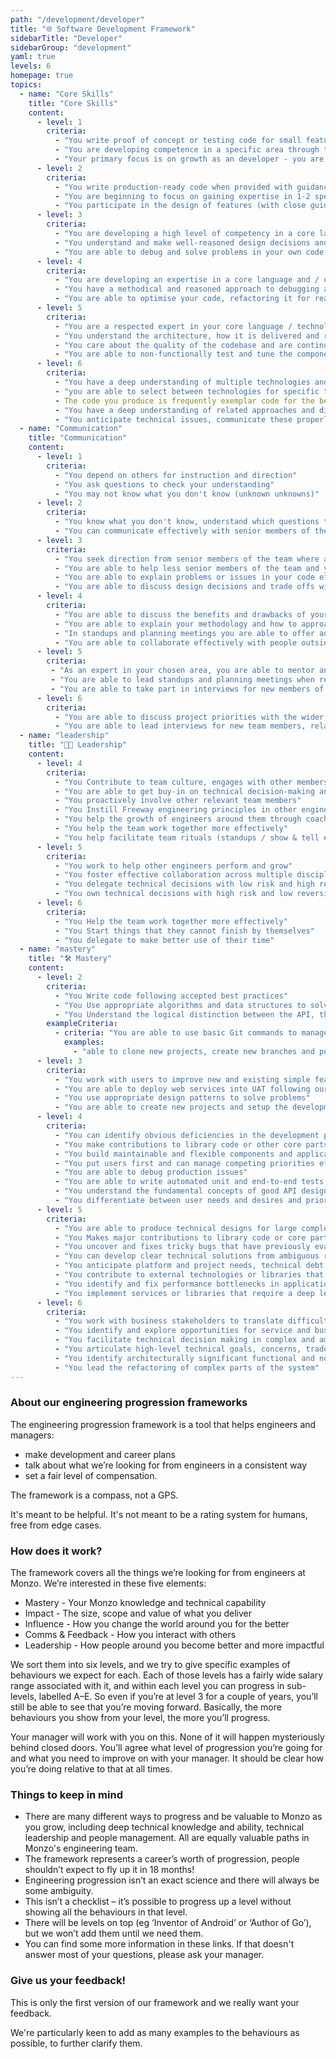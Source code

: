 ```yaml
---
path: "/development/developer"
title: "🌐 Software Development Framework"
sidebarTitle: "Developer"
sidebarGroup: "development"
yaml: true
levels: 6
homepage: true
topics:
  - name: "Core Skills"
    title: "Core Skills"
    content:
      - level: 1
        criteria:
          - "You write proof of concept or testing code for small features when provided with guidance, direction and support"
          - "You are developing competence in a specific area through training, development and experience."
          - "Your primary focus is on growth as an developer - you are constantly learning how to learn."
      - level: 2
        criteria:
          - "You write production-ready code when provided with guidance on the best approach."
          - "You are beginning to focus on gaining expertise in 1-2 specific areas."
          - "You participate in the design of features (with close guidance)."        
      - level: 3
        criteria:
          - "You are developing a high level of competency in a core language and / or technology"
          - "You understand and make well-reasoned design decisions and trade-offs in your solution area."
          - "You are able to debug and solve problems in your own code or others code, with support or guidance from colleagues."   
      - level: 4
        criteria:
          - "You are developing an expertise in a core language and / or technology, and gaining awareness of others."
          - "You have a methodical and reasoned approach to debugging and problem solving."
          - "You are able to optimise your code, refactoring it for readability and performance"
      - level: 5
        criteria:
          - "You are a respected expert in your core language / technology and are sought for your opinion and guidance."
          - "You understand the architecture, how it is delivered and run in production, and the impact your changes may have on it."   
          - "You care about the quality of the codebase and are continually looking for ways to improve it, as well as the experience of working with it."
          - "You are able to non-functionally test and tune the components for which you are responsible (e.g. in areas of performance, security, accessibility, etc.)"
      - level: 6
        criteria:
          - "You have a deep understanding of multiple technologies and frameworks"
          - "you are able to select between technologies for specific tasks or solutions"
          - The code you produce is frequently exemplar code for the benefit of others."
          - "You have a deep understanding of related approaches and disciplines such as Agile, DevOps, and Software / Solution Architecture."
          - "You anticipate technical issues, communicate these properly to the relevant stakeholders, and make architectural / design decisions to avoid / resolve them."
  - name: "Communication"
    title: "Communication"
    content:
      - level: 1
        criteria:
          - "You depend on others for instruction and direction"
          - "You ask questions to check your understanding"
          - "You may not know what you don't know (unknown unknowns)"
      - level: 2
        criteria:
          - "You know what you don't know, understand which questions to ask"
          - "You can communicate effectively with senior members of the team in your area"
      - level: 3
        criteria:
          - "You seek direction from senior members of the team where appropriate"
          - "You are able to help less senior members of the team and your peers with specific questions in your areas of competence" 
          - "You are able to explain problems or issues in your code effectively to others when debugging"
          - "You are able to discuss design decisions and trade offs with other members of the team"        
      - level: 4
        criteria:
          - "You are able to discuss the benefits and drawbacks of your core technology and how it compares to others"
          - "You are able to explain your methodology and how to approach specific problems to less senior members of the team"
          - "In standups and planning meetings you are able to offer advice and information to other members of the team"
          - "You are able to collaborate effectively with people outside the team and the wider business"
      - level: 5
        criteria:
         - "As an expert in your chosen area, you are able to mentor and inform more junior members of the team in this area"
         - "You are able to lead standups and planning meetings when required"
         - "You are able to take part in interviews for new members of the team, asking technical questions as required"      
      - level: 6
        criteria:
          - "You are able to discuss project priorities with the wider business and the board of directors, with a view to their commercial application"  
          - "You are able to lead interviews for new team members, relating their experience to the needs of the team"
  - name: "leadership"
    title: "👩‍💼 Leadership"
    content:    
      - level: 4
        criteria:
          - "You Contribute to team culture, engages with other members of the team"
          - "You are able to get buy-in on technical decision-making and proposed designs"
          - "You proactively involve other relevant team members"          
          - "You Instill Freeway engineering principles in other engineers"
          - "You help the growth of engineers around them through coaching and mentoring"
          - "You help the team work together more effectively"
          - "You help facilitate team rituals (standups / show & tell etc)"
      - level: 5
        criteria:
          - "You work to help other engineers perform and grow"
          - "You foster effective collaboration across multiple disciplines (backend, mobile, data, design, web)"
          - "You delegate technical decisions with low risk and high reversibility"
          - "You own technical decisions with high risk and low reversibility"
      - level: 6
        criteria:
          - "You Help the team work together more effectively"
          - "You Start things that they cannot finish by themselves"
          - "You delegate to make better use of their time"
  - name: "mastery"
    title: "🛠️ Mastery"
    content:      
      - level: 2
        criteria:
          - "You Write code following accepted best practices"
          - "You Use appropriate algorithms and data structures to solve problems"
          - "You Understand the logical distinction between the API, the frontend and the backend"
        exampleCriteria:
          - criteria: "You are able to use basic Git commands to manage workflow effectively"
            examples:
              - "able to clone new projects, create new branches and pull requests from those branches"
      - level: 3
        criteria:
          - "You work with users to improve new and existing simple features iteratively"
          - "You are able to deploy web services into UAT following our deployment guidelines"
          - "You use appropriate design patterns to solve problems"
          - "You are able to create new projects and setup the development environment for them"         
      - level: 4
        criteria:
          - "You can identify obvious deficiencies in the development processes and support activities to improve them"
          - "You make contributions to library code or other core parts of larger applications"          
          - "You build maintainable and flexible components and applications"
          - "You put users first and can manage competing priorities effectively"
          - "You are able to debug production issues"
          - "You are able to write automated unit and end-to-end tests following accepted best practices"
          - "You understand the fundamental concepts of good API design and are able to apply them to our APIs"  
          - "You differentiate between user needs and desires and prioritises accordingly"    
      - level: 5
        criteria:
          - "You are able to produce technical designs for large complex projects"
          - "You Makes major contributions to library code or core parts of the application"
          - "You uncover and fixes tricky bugs that have previously evaded detection"
          - "You can develop clear technical solutions from ambiguous requirements"
          - "You anticipate platform and project needs, technical debt and common issues intuitively"          
          - "You contribute to external technologies or libraries that we depend on"
          - "You identify and fix performance bottlenecks in applications"   
          - "You implement services or libraries that require a deep level of domain knowledge"
      - level: 6
        criteria:
          - "You work with business stakeholders to translate difficult business problems into technical designs, ensuring that the organisation derives maximum value from technology"
          - "You identify and explore opportunities for service and business improvement"
          - "You facilitate technical decision making in complex and ambiguous situations"
          - "You articulate high-level technical goals, concerns, trade-offs, and decisions to the rest of the company effectively"
          - "You identify architecturally significant functional and non-functional requirements, identifies conflicts among them, and defines possible trade-offs scenarios"         
          - "You lead the refactoring of complex parts of the system"
---
```

### About our engineering progression frameworks
The engineering progression framework is a tool that helps engineers and managers:
- make development and career plans
- talk about what we’re looking for from engineers in a consistent way
- set a fair level of compensation.

The framework is a compass, not a GPS.

It's meant to be helpful. It's not meant to be a rating system for humans, free from edge cases.

### How does it work?
The framework covers all the things we’re looking for from engineers at Monzo. We’re interested in these five elements:
- Mastery - Your Monzo knowledge and technical capability
- Impact - The size, scope and value of what you deliver
- Influence - How you change the world around you for the better
- Comms & Feedback - How you interact with others
- Leadership - How people around you become better and more impactful

We sort them into six levels, and we try to give specific examples of behaviours we expect for each. Each of those levels has a fairly wide salary range associated with it, and within each level you can progress in sub-levels, labelled A–E. So even if you’re at level 3 for a couple of years, you’ll still be able to see that you’re moving forward. Basically, the more behaviours you show from your level, the more you’ll progress.

Your manager will work with you on this. None of it will happen mysteriously behind closed doors. You’ll agree what level of progression you’re going for and what you need to improve on with your manager. It should be clear how you’re doing relative to that at all times.

### Things to keep in mind
- There are many different ways to progress and be valuable to Monzo as you grow, including deep technical knowledge and ability, technical leadership and people management. All are equally valuable paths in Monzo's engineering team.
- The framework represents a career’s worth of progression, people shouldn’t expect to fly up it in 18 months!
- Engineering progression isn’t an exact science and there will always be some ambiguity.
- This isn’t a checklist – it’s possible to progress up a level without showing all the behaviours in that level.
- There will be levels on top (eg ‘Inventor of Android’ or ‘Author of Go’), but we won’t add them until we need them.
- You can find some more information in these links. If that doesn't answer most of your questions, please ask your manager.

### Give us your feedback!
This is only the first version of our framework and we really want your feedback.

We're particularly keen to add as many examples to the behaviours as possible, to further clarify them.